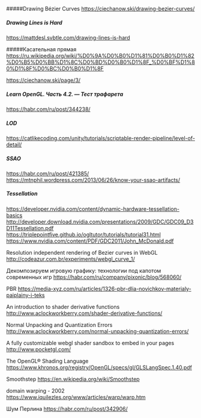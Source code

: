 #####Drawing Bézier Curves
https://ciechanow.ski/drawing-bezier-curves/

##### Drawing Lines is Hard
https://mattdesl.svbtle.com/drawing-lines-is-hard

#####Касательная прямая
https://ru.wikipedia.org/wiki/%D0%9A%D0%B0%D1%81%D0%B0%D1%82%D0%B5%D0%BB%D1%8C%D0%BD%D0%B0%D1%8F_%D0%BF%D1%80%D1%8F%D0%BC%D0%B0%D1%8F

https://ciechanow.ski/page/3/

##### Learn OpenGL. Часть 4.2. — Тест трафарета
https://habr.com/ru/post/344238/

##### LOD
https://catlikecoding.com/unity/tutorials/scriptable-render-pipeline/level-of-detail/

##### SSAO
https://habr.com/ru/post/421385/
https://mtnphil.wordpress.com/2013/06/26/know-your-ssao-artifacts/ 

##### Tessellation
https://developer.nvidia.com/content/dynamic-hardware-tessellation-basics
http://developer.download.nvidia.com/presentations/2009/GDC/GDC09_D3D11Tessellation.pdf
https://triplepointfive.github.io/ogltutor/tutorials/tutorial31.html
https://www.nvidia.com/content/PDF/GDC2011/John_McDonald.pdf


Resolution independent rendering of Bezier curves in WebGL
http://codeazur.com.br/experiments/webgl_curve_1/


Декомпозируем игровую графику: технологии под капотом современных игр
https://habr.com/ru/company/pixonic/blog/568060/

PBR
https://media-xyz.com/ru/articles/1326-pbr-dlia-novichkov-materialy-paiplainy-i-teks


An introduction to shader derivative functions
http://www.aclockworkberry.com/shader-derivative-functions/

Normal Unpacking and Quantization Errors
http://www.aclockworkberry.com/normal-unpacking-quantization-errors/

A fully customizable webgl shader sandbox to embed in your pages
http://www.pocketgl.com/

The OpenGL® Shading Language
https://www.khronos.org/registry/OpenGL/specs/gl/GLSLangSpec.1.40.pdf

Smoothstep
https://en.wikipedia.org/wiki/Smoothstep

domain warping - 2002
https://www.iquilezles.org/www/articles/warp/warp.htm

Шум Перлина
https://habr.com/ru/post/342906/